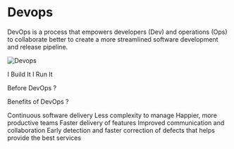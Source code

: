 # Devops

DevOps is a process that empowers developers (Dev) and operations (Ops) to collaborate better to create a more streamlined software development and release pipeline.

![Devops](https://user-images.githubusercontent.com/32206611/94373684-f2322d80-00fe-11eb-95d0-3a59730b1d3d.JPG)

I Build It I Run It

Before DevOps ?



Benefits of DevOps ?

Continuous software delivery
Less complexity to manage
Happier, more productive teams
Faster delivery of features
Improved communication and collaboration
Early detection and faster correction of defects that helps provide the best services


